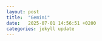 ```yaml
---
layout: post
title:  "Gemini"
date:   2025-07-01 14:56:51 +0200
categories: jekyll update
---
```



